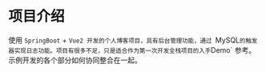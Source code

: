 # 项目介绍

使用 `SpringBoot` + `Vue2 开发的个人博客项目，具有后台管理功能，通过 `MySQL` 的触发器实现日志功能。项目有很多不足，只是适合作为第一次开发全栈项目的入手 `Demo` 参考。示例开发的各个部分如何协同整合在一起。